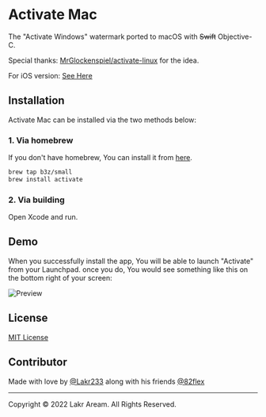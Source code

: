 # Activate Mac

The "Activate Windows" watermark ported to macOS with ~~Swift~~ Objective-C.

Special thanks: [MrGlockenspiel/activate-linux](https://github.com/MrGlockenspiel/activate-linux) for the idea.

For iOS version: [See Here](https://github.com/Lessica/ActivatePhone)

## Installation

Activate Mac can be installed via the two methods below:

### 1. Via homebrew

If you don't have homebrew, You can install it from [here](https://brew.sh/).

```zsh
brew tap b3z/small
brew install activate
```

### 2. Via building

Open Xcode and run.

## Demo

When you successfully install the app, You will be able to launch "Activate" from your Launchpad. once you do, You would see something like this on the bottom right of your screen:

![Preview](./Resources/Preview.png)

## License

[MIT License](./LICENSE)

## Contributor

Made with love by [@Lakr233](https://twitter.com/Lakr233) along with his friends [@82flex](https://twitter.com/82flex)

---

Copyright © 2022 Lakr Aream. All Rights Reserved.
